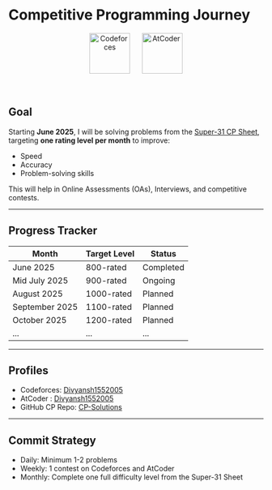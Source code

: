 # Competitive Programming Journey

<p align="center">
  <img src="https://upload.wikimedia.org/wikipedia/commons/thumb/b/b1/Codeforces_logo.svg/2560px-Codeforces_logo.svg.png" alt="Codeforces" height="80">
  &nbsp;&nbsp;&nbsp;&nbsp;
  <img src="https://img.atcoder.jp/assets/atcoder.png" alt="AtCoder" height="80">
</p>

<br/>

## Goal

Starting **June 2025**, I will be solving problems from the [Super-31 CP Sheet](https://www.tle-eliminators.com/cp-sheet), targeting **one rating level per month** to improve:
- Speed
- Accuracy
- Problem-solving skills

This will help in Online Assessments (OAs), Interviews, and competitive contests.

---

## Progress Tracker

| Month         | Target Level   | Status       |
|---------------|----------------|--------------|
| June 2025     | 800-rated      | Completed    |
| Mid July 2025 | 900-rated      | Ongoing      |
| August 2025   | 1000-rated     | Planned      |
| September 2025| 1100-rated     | Planned      |
| October 2025  | 1200-rated     | Planned      |
| ...           | ...            | ...          |

---

## Profiles

- Codeforces: [Divyansh1552005](https://codeforces.com/profile/Divyansh1552005)
- AtCoder : [Divyansh1552005](https://atcoder.jp/users/divyansh1552005)
- GitHub CP Repo: [CP-Solutions](https://github.com/YourUsername/CP-Solutions)

---

## Commit Strategy

- Daily: Minimum 1-2 problems
- Weekly: 1 contest on Codeforces and AtCoder
- Monthly: Complete one full difficulty level from the Super-31 Sheet
